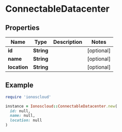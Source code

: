 # ConnectableDatacenter

## Properties

| Name | Type | Description | Notes |
| ---- | ---- | ----------- | ----- |
| **id** | **String** |  | [optional] |
| **name** | **String** |  | [optional] |
| **location** | **String** |  | [optional] |

## Example

```ruby
require 'ionoscloud'

instance = Ionoscloud::ConnectableDatacenter.new(
  id: null,
  name: null,
  location: null
)
```

